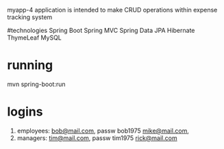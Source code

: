 myapp-4 application is intended to make CRUD operations within
expense tracking system

#technologies
Spring Boot
Spring MVC
Spring Data JPA
Hibernate
ThymeLeaf
MySQL

# running
mvn spring-boot:run

# logins
1. employees:
bob@mail.com, passw bob1975
   mike@mail.com, 
2. managers:
tim@mail.com, passw tim1975
   rick@mail.com